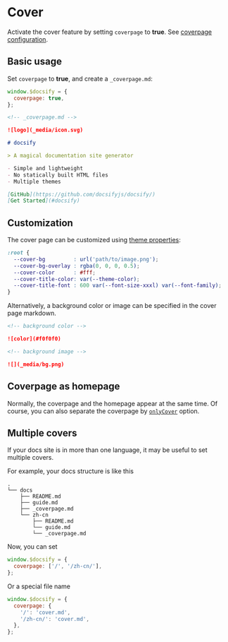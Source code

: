 # Cover

Activate the cover feature by setting `coverpage` to **true**. See [coverpage configuration](configuration#coverpage).

## Basic usage

Set `coverpage` to **true**, and create a `_coverpage.md`:

```js
window.$docsify = {
  coverpage: true,
};
```

```markdown
<!-- _coverpage.md -->

![logo](_media/icon.svg)

# docsify

> A magical documentation site generator

- Simple and lightweight
- No statically built HTML files
- Multiple themes

[GitHub](https://github.com/docsifyjs/docsify/)
[Get Started](#docsify)
```

## Customization

The cover page can be customized using [theme properties](themes#theme-properties):

<!-- prettier-ignore -->
```css
:root {
  --cover-bg         : url('path/to/image.png');
  --cover-bg-overlay : rgba(0, 0, 0, 0.5);
  --cover-color      : #fff;
  --cover-title-color: var(--theme-color);
  --cover-title-font : 600 var(--font-size-xxxl) var(--font-family);
}
```

Alternatively, a background color or image can be specified in the cover page markdown.

```markdown
<!-- background color -->

![color](#f0f0f0)
```

```markdown
<!-- background image -->

![](_media/bg.png)
```

## Coverpage as homepage

Normally, the coverpage and the homepage appear at the same time. Of course, you can also separate the coverpage by [`onlyCover`](configuration#onlycover) option.

## Multiple covers

If your docs site is in more than one language, it may be useful to set multiple covers.

For example, your docs structure is like this

```text
.
└── docs
    ├── README.md
    ├── guide.md
    ├── _coverpage.md
    └── zh-cn
        ├── README.md
        └── guide.md
        └── _coverpage.md
```

Now, you can set

```js
window.$docsify = {
  coverpage: ['/', '/zh-cn/'],
};
```

Or a special file name

```js
window.$docsify = {
  coverpage: {
    '/': 'cover.md',
    '/zh-cn/': 'cover.md',
  },
};
```
